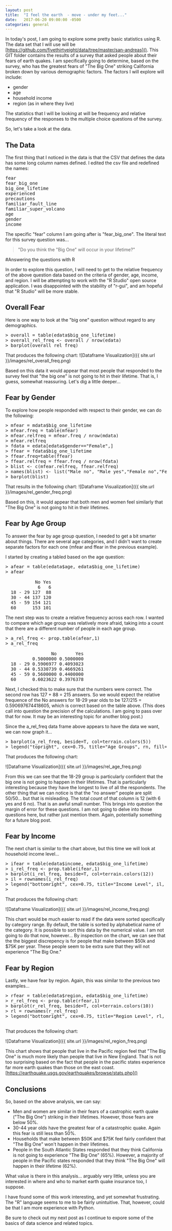```yaml
---
layout: post
title:  "I feel the earth  - move - under my feet..."
date:   2017-06-20 09:00:00 -0500
categories: general
---
```


In today's post, I am going to explore some pretty basic statistics using R.  The data set that I will use will be [https://github.com/fivethirtyeight/data/tree/master/san-andreas]().  This GIT folder contains the results of a survey that asked people about their fears of earth quakes.  I am specifically going to determine, based on the survey, who has the greatest fears of "The Big One" striking California broken down by various demographic factors.  The factors I will explore will include:
 
- gender
- age
- household income
- region (as in where they live)

The statistics that I will be looking at will be frequency and relative frequency of the responses to the multiple choice questions of the survey.  
  
So, let's take a look at the data.  

## The Data
The first thing that I noticed in the data is that the CSV that defines the data has some long column names defined.  I edited the csv file and redefined the names:

<pre>
fear                   
fear_big_one           
big_one_lifetime
experienced        
precautions            
familiar_fault_line
familiar_super_volcano 
age                    
gender
income
</pre>

The specific "fear" column I am going after is "fear\_big\_one".  The literal text for this survey question was...

> "Do you think the "Big One" will occur in your lifetime?"

#Answering the questions with R

In order to explore this question, I will need to get to the relative frequency of the above question data based on the criteria of gender, age, income, and region. I will be attempting to work with the "R Studio" open source application.  I was disappointed with the stability of "r-gui", and am hopeful that "R Studio" will be more stable.

##  Overall Fear
Here is one way to look at the "big one" question without regard to any demographics.

<pre>
> overall = table(edata$big_one_lifetime)
> overall_rel_freq <- overall / nrow(edata)
> barplot(overall_rel_freq)
</pre>

That produces the following chart:
![Dataframe Visualization]({{ site.url }}/images/rel_overall_freq.png)

Based on this data it would appear that most people that responded to the survey feel that "the big one" is not going to hit in their lifetime.  That is, I guess, somewhat reassuring.  Let's dig a little deeper...

## Fear by Gender

To explore how people responded with respect to their gender, we can do the following:

<pre>
> mfear = mdata$big_one_lifetime
> mfear.freq = table(mfear)
> mfear.relfreq = mfear.freq / nrow(mdata)
> mfear.relfreq
> fdata = edata[edata$gender=="Female",]
> ffear = fdata$big_one_lifetime
> ffear.freq=table(ffear)
> ffear.relfreq = ffear.freq / nrow(fdata)
> blist <- c(mfear.relfreq, ffear.relfreq)
> names(blist) <- list("Male no", "Male yes","Female no","Female yes")
> barplot(blist)
</pre>

That results in the following chart:
![Dataframe Visualization]({{ site.url }}/images/rel_gender_freq.png)

Based on this, it would appear that both men and women feel similarly that "The Big One" is not going to hit in their lifetimes.

## Fear by Age Group

To answer the fear by age group question, I needed to get a bit smarter about things.  There are several age categories, and I didn't want to create separate factors for each one (mfear and ffear in the previous example).

I started by creating a tabled based on the age question:

<pre>
> afear = table(edata$age, edata$big_one_lifetime)
> afear
         
           No Yes
            6   6
  18 - 29 127  88
  30 - 44 137 120
  45 - 59 154 121
  60      153 101
</pre>

The next step was to create a relative frequency across each row.  I wanted to compare which age group was relatively more afraid, taking into a count that there are a different number of people in each age group.

<pre>
> a_rel_freq <- prop.table(afear,1)
> a_rel_freq
         
                 No       Yes
          0.5000000 0.5000000
  18 - 29 0.5906977 0.4093023
  30 - 44 0.5330739 0.4669261
  45 - 59 0.5600000 0.4400000
  60      0.6023622 0.3976378
</pre>

Next, I checked this to make sure that the numbers were correct.  The second row has 127 + 88 = 215 answers.  So we would expect the relative frequence of the No answers for 18-29 year olds to be 127/215 = 0.590697674418605, which is correct based on the table above.  (This does call into question the precision of the calculations.  I am going to pass over that for now.  It may be an interesting topic for another blog post.)

Since the a\_rel\_freq data frame above appears to have the data we want, we can now graph it...

<pre>
> barplot(a_rel_freq, beside=T, col=terrain.colors(5))
> legend("topright", cex=0.75, title="Age Groups", rn, fill=terrain.colors(5))
</pre>

That produces the following chart:

![Dataframe Visualization]({{ site.url }}/images/rel_age_freq.png)

From this we can see that the 18-29 group is particularly confident that the big one is not going to happen in their lifetimes.  That is particularly interesting because they have the longest to live of all the respondents.  The other thing that we can notice is that the "no answer" people are split 50/50...  but that is misleading.  The total count of that column is 12 (with 6 yes and 6 no).  That is an awful small number.  This brings into question the margin of error for these questions.  I am not going to delve into those questions here, but rather just mention them.  Again, potentially something for a future blog post.

## Fear by Income

The next chart is similar to the chart above, but this time we will look at household income level...

<pre>
> ifear = table(edata$income, edata$big_one_lifetime)
> i_rel_freq <- prop.table(ifear,1)
> barplot(i_rel_freq, beside=T, col=terrain.colors(12))
> il = rownames(i_rel_freq)
> legend("bottomright", cex=0.75, title="Income Level", il, fill=terrain.colors(12))
> 
</pre>

That produces the following chart:

![Dataframe Visualization]({{ site.url }}/images/rel_income_freq.png)

This chart would be much easier to read if the data were sorted specifically by category range.  By default, the table is sorted by alphabetical name of the category.  It is possible to sort this data by the numerical value.  I am not going to do that now, however...  By inspection on the chart, we can see that the the biggest discrepency is for people that make between $50k and $75K per year.  These people seem to be extra sure that they will not experience "The Big One."

## Fear by Region

Lastly, we have fear by region.  Again, this was similar to the previous two examples...

<pre>
> rfear = table(edata$region, edata$big_one_lifetime)
> r_rel_freq <- prop.table(rfear,1)
> barplot(r_rel_freq, beside=T, col=terrain.colors(10))
> rl = rownames(r_rel_freq)
> legend("bottomright", cex=0.75, title="Region Level", rl, fill=terrain.colors(10))

</pre>

That produces the following chart:

![Dataframe Visualization]({{ site.url }}/images/rel_region_freq.png)

This chart shows that people that live in the Pacific region feel that "The Big One" is much more likely than people that live in New England.  That is not too surprising based on the fact that people in the pacific states experience far more earth quakes than those on the east coast.  [https://earthquake.usgs.gov/earthquakes/browse/stats.php]()

## Conclusions

So, based on the above analysis, we can say:

- Men and women are similar in their fears of a castrophic earth quake ("The Big One") striking in their lifetimes.  However, those fears are below 50%.
- 30-44 year olds have the greatest fear of a catastrophic quake.  Again this fear is still less than 50%.
- Households that make between $50K and $75K feel fairly confident that "The Big One" won't happen in their lifetimes.
- People in the South Atlantic States responded that they think California is not going to experience "The Big One" (65%).  However, a majority of people in the Pacific states responded that they think "The Big One" will happen in their lifetime (62%).  

What value is there in this analysis...  arguably very little, unless you are interested in where and who to market earth quake insurance too, I suppose.

I have found some of this work interesting, and yet somewhat frustrating.  The "R" language seems to me to be fairly unintuitive.  That, however, could be that I am more experience with Python.  

Be sure to check out my next post as I continue to expore some of the basics of data science and related topics.